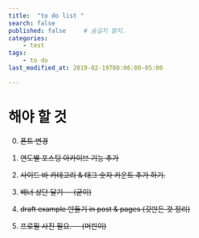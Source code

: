 ```yaml
---
title:  "to do list "
search: false
published: false     # 숨길지 말지.
categories: 
    - test
tags:
    - to do
last_modified_at: 2019-02-19T08:06:00-05:00

---
```


# 해야 할 것

0. ~~폰트 변경~~

1. ~~연도별 포스팅 아카이브 기능 추가~~

2. ~~사이드 바 카테고리 & 태그 숫자 카운트 추가 하기.~~

3. ~~배너 상단 달기 -- (굳이)~~

4. ~~draft example 만들기 in post & pages (깃만든 것 정리)~~

5. ~~프로필 사진 필요. -- (머핀이)~~


